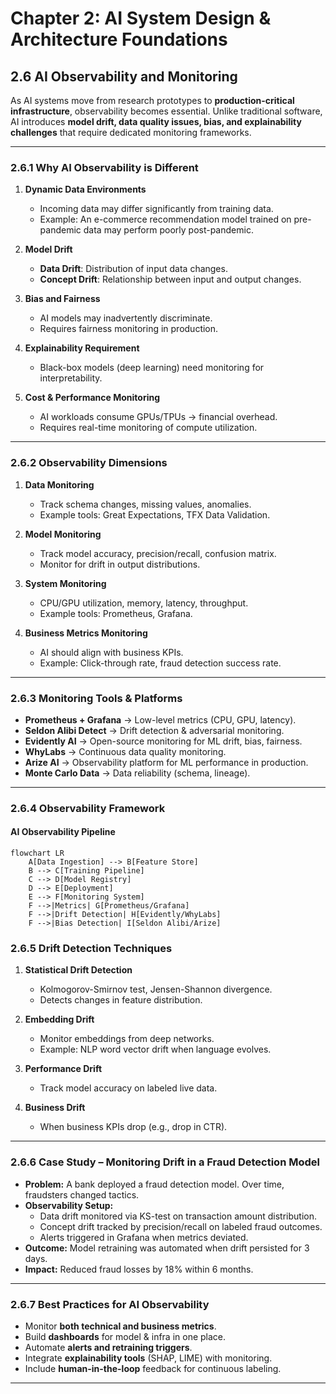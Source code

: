 # Chapter 2: AI System Design & Architecture Foundations

## 2.6 AI Observability and Monitoring

As AI systems move from research prototypes to **production-critical infrastructure**, observability becomes essential. Unlike traditional software, AI introduces **model drift, data quality issues, bias, and explainability challenges** that require dedicated monitoring frameworks.

---

### 2.6.1 Why AI Observability is Different

1. **Dynamic Data Environments**

   - Incoming data may differ significantly from training data.
   - Example: An e-commerce recommendation model trained on pre-pandemic data may perform poorly post-pandemic.

2. **Model Drift**

   - **Data Drift**: Distribution of input data changes.
   - **Concept Drift**: Relationship between input and output changes.

3. **Bias and Fairness**

   - AI models may inadvertently discriminate.
   - Requires fairness monitoring in production.

4. **Explainability Requirement**

   - Black-box models (deep learning) need monitoring for interpretability.

5. **Cost & Performance Monitoring**
   - AI workloads consume GPUs/TPUs → financial overhead.
   - Requires real-time monitoring of compute utilization.

---

### 2.6.2 Observability Dimensions

1. **Data Monitoring**

   - Track schema changes, missing values, anomalies.
   - Example tools: Great Expectations, TFX Data Validation.

2. **Model Monitoring**

   - Track model accuracy, precision/recall, confusion matrix.
   - Monitor for drift in output distributions.

3. **System Monitoring**

   - CPU/GPU utilization, memory, latency, throughput.
   - Example tools: Prometheus, Grafana.

4. **Business Metrics Monitoring**
   - AI should align with business KPIs.
   - Example: Click-through rate, fraud detection success rate.

---

### 2.6.3 Monitoring Tools & Platforms

- **Prometheus + Grafana** → Low-level metrics (CPU, GPU, latency).
- **Seldon Alibi Detect** → Drift detection & adversarial monitoring.
- **Evidently AI** → Open-source monitoring for ML drift, bias, fairness.
- **WhyLabs** → Continuous data quality monitoring.
- **Arize AI** → Observability platform for ML performance in production.
- **Monte Carlo Data** → Data reliability (schema, lineage).

---

### 2.6.4 Observability Framework

#### AI Observability Pipeline

```mermaid
flowchart LR
    A[Data Ingestion] --> B[Feature Store]
    B --> C[Training Pipeline]
    C --> D[Model Registry]
    D --> E[Deployment]
    E --> F[Monitoring System]
    F -->|Metrics| G[Prometheus/Grafana]
    F -->|Drift Detection| H[Evidently/WhyLabs]
    F -->|Bias Detection| I[Seldon Alibi/Arize]
```

### 2.6.5 Drift Detection Techniques

1. **Statistical Drift Detection**

   - Kolmogorov-Smirnov test, Jensen-Shannon divergence.
   - Detects changes in feature distribution.

2. **Embedding Drift**

   - Monitor embeddings from deep networks.
   - Example: NLP word vector drift when language evolves.

3. **Performance Drift**

   - Track model accuracy on labeled live data.

4. **Business Drift**
   - When business KPIs drop (e.g., drop in CTR).

---

### 2.6.6 Case Study – Monitoring Drift in a Fraud Detection Model

- **Problem:** A bank deployed a fraud detection model. Over time, fraudsters changed tactics.
- **Observability Setup:**
  - Data drift monitored via KS-test on transaction amount distribution.
  - Concept drift tracked by precision/recall on labeled fraud outcomes.
  - Alerts triggered in Grafana when metrics deviated.
- **Outcome:** Model retraining was automated when drift persisted for 3 days.
- **Impact:** Reduced fraud losses by 18% within 6 months.

---

### 2.6.7 Best Practices for AI Observability

- Monitor **both technical and business metrics**.
- Build **dashboards** for model & infra in one place.
- Automate **alerts and retraining triggers**.
- Integrate **explainability tools** (SHAP, LIME) with monitoring.
- Include **human-in-the-loop** feedback for continuous labeling.

---
